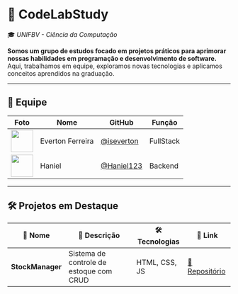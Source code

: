 # 🚀 CodeLabStudy  
🎓 *UNIFBV - Ciência da Computação*  

**Somos um grupo de estudos focado em projetos práticos para aprimorar nossas habilidades em programação e desenvolvimento de software.** Aqui, trabalhamos em equipe, exploramos novas tecnologias e aplicamos conceitos aprendidos na graduação.   

---

## 👥 Equipe  
| Foto | Nome | GitHub | Função |  
|------|------|--------|--------|  
| <img src="https://avatars.githubusercontent.com/u/169728951?s=400&u=ba519a6e51d14d6d911d60dc9347ef675cd20d29&v=4" width="50"> | Everton Ferreira | [@iseverton](https://github.com/iseverton) | FullStack |  
| <img src="https://github.com/Haniel23.png" width="50"> | Haniel | [@Haniel123](https://github.com/Haniel23) | Backend |  

---

## 🛠️ Projetos em Destaque  
| 🚀 Nome | 📌 Descrição | 🛠️ Tecnologias | 🔗 Link |  
|--------|------------|----------------|------|  
| **StockManager** | Sistema de controle de estoque com CRUD | HTML, CSS, JS | [🔗 Repositório](https://github.com/CodeLabStudy/StockManager) |  
